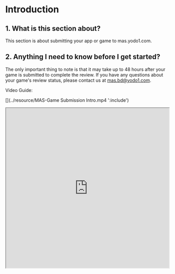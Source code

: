 # Introduction

## 1. What is this section about?

This section  is about submitting your app or game to mas.yodo1.com. 

## 2. Anything I need to know before I get started?

The only important thing to note is that it may take up to 48 hours after your game is submitted to complete the review. If you have any questions about your game's review status, please contact us at mas.bd@yodo1.com.

Video Guide:

[](../resource/MAS-Game Submission Intro.mp4 ':include')

<iframe height=498 width=510 src="https://www.loom.com/share/c03d4cd46eae4328887ac9ad4a47375a">

